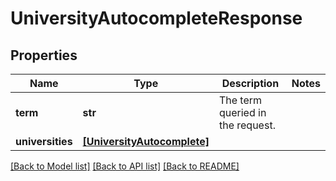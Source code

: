 # UniversityAutocompleteResponse


## Properties
Name | Type | Description | Notes
------------ | ------------- | ------------- | -------------
**term** | **str** | The term queried in the request. | 
**universities** | [**[UniversityAutocomplete]**](UniversityAutocomplete.md) |  | 

[[Back to Model list]](../README.md#documentation-for-models) [[Back to API list]](../README.md#documentation-for-api-endpoints) [[Back to README]](../README.md)


